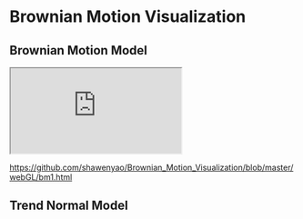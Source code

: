 # Brownian Motion Visualization

## Brownian Motion Model

<iframe src="https://github.com/shawenyao/Brownian_Motion_Visualization/blob/master/webGL/bm1.html"></iframe>

https://github.com/shawenyao/Brownian_Motion_Visualization/blob/master/webGL/bm1.html

## Trend Normal Model
